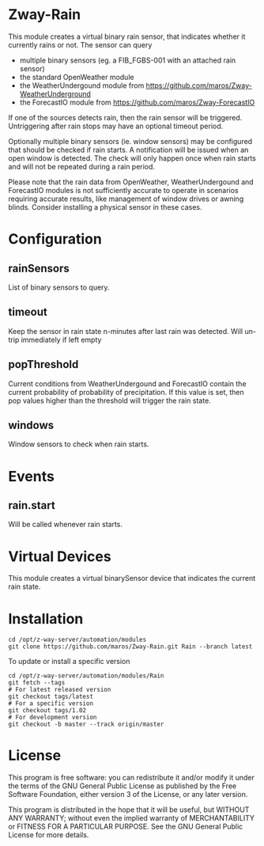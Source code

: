 # Zway-Rain

This module creates a virtual binary rain sensor, that indicates whether it 
currently rains or not. The sensor can query 

* multiple binary sensors (eg. a FIB_FGBS-001 with an attached rain sensor)
* the standard OpenWeather module
* the WeatherUndergound module from https://github.com/maros/Zway-WeatherUnderground
* the ForecastIO module from https://github.com/maros/Zway-ForecastIO

If one of the sources detects rain, then the rain sensor will be triggered.
Untriggering after rain stops may have an optional timeout period.

Optionally multiple binary sensors (ie. window sensors) may be configured
that should be checked if rain starts. A notification will be issued when
an open window is detected. The check will only happen once when rain starts
and will not be repeated during a rain period.

Please note that the rain data from OpenWeather, WeatherUndergound and
ForecastIO modules is not sufficiently accurate to operate in scenarios 
requiring accurate results, like management of window drives or awning blinds. 
Consider installing a physical sensor in these cases.

# Configuration

## rainSensors

List of binary sensors to query.

## timeout

Keep the sensor in rain state n-minutes after last rain was detected. Will
un-trip immediately if left empty

## popThreshold

Current conditions from WeatherUndergound and ForecastIO contain the current 
probability of probability of precipitation. If this value is set, then pop 
values higher than the threshold will trigger the rain state.

## windows

Window sensors to check when rain starts.

# Events

## rain.start

Will be called whenever rain starts.

# Virtual Devices

This module creates a virtual binarySensor device that indicates the current
rain state.

# Installation

```shell
cd /opt/z-way-server/automation/modules
git clone https://github.com/maros/Zway-Rain.git Rain --branch latest
```

To update or install a specific version
```shell
cd /opt/z-way-server/automation/modules/Rain
git fetch --tags
# For latest released version
git checkout tags/latest
# For a specific version
git checkout tags/1.02
# For development version
git checkout -b master --track origin/master
```

# License

This program is free software: you can redistribute it and/or modify
it under the terms of the GNU General Public License as published by
the Free Software Foundation, either version 3 of the License, or any 
later version.

This program is distributed in the hope that it will be useful,
but WITHOUT ANY WARRANTY; without even the implied warranty of
MERCHANTABILITY or FITNESS FOR A PARTICULAR PURPOSE. See the
GNU General Public License for more details.
